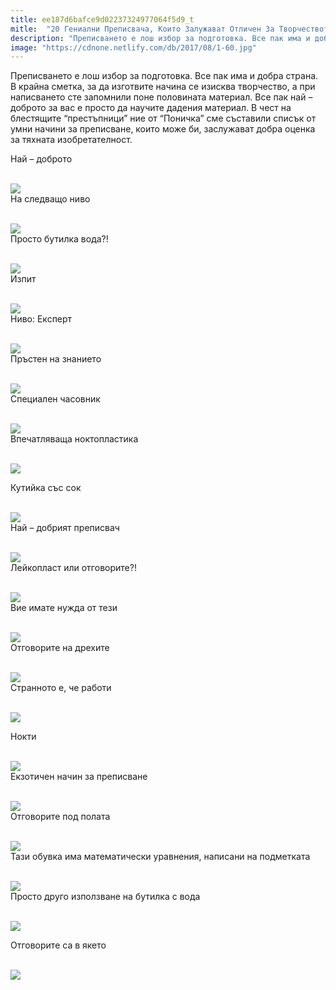 ```yaml
---
title: ee187d6bafce9d02237324977064f5d9_t
mitle:  "20 Гениални Преписвача, Които Залужават Отличен За Творчеството Си!"
description: "Преписването е лош избор за подготовка. Все пак има и добра страна. В крайна сметка, за да изготвите начина се изисква творчество, а при написването сте запомнили по�"
image: "https://cdnone.netlify.com/db/2017/08/1-60.jpg"
---
```


 <p>Преписването е лош избор за подготовка. Все пак има и добра страна. В крайна сметка, за да изготвите начина се изисква творчество, а при написването сте запомнили поне половината материал. Все пак най – доброто за вас е просто да научите дадения материал. В чест на блестящите “престъпници” ние от “Поничка” сме съставили списък от умни начини за преписване, които може би, заслужават добра оценка за тяхната изобретателност.</p>      <p> Най – доброто</p> <p> <br/><img src="https://cdnone.netlify.com/db/2017/08/1-60.jpg"/><br/> На следващо ниво</p> <p> <br/><img src="https://cdnone.netlify.com/db/2017/08/2-60.jpg"/><br/> Просто бутилка вода?!</p>      <p> <br/><img src="https://cdnone.netlify.com/db/2017/08/3-64.jpg"/><br/> Изпит</p> <p> <br/><img src="https://cdnone.netlify.com/db/2017/08/4-58.jpg"/><br/> Ниво: Експерт</p> <p> <br/><img src="https://cdnone.netlify.com/db/2017/08/5-58.jpg"/><br/> Пръстен на знанието</p> <p> <br/><img src="https://cdnone.netlify.com/db/2017/08/6-62.jpg"/><br/> Специален часовник</p>      <p> <br/><img src="https://cdnone.netlify.com/db/2017/08/7-59.jpg"/><br/> Впечатляваща ноктопластика</p> <p> <br/><img src="https://cdnone.netlify.com/db/2017/08/8-62.jpg"/><br/></p> <p> Кутийка със сок</p> <p> <br/><img src="https://cdnone.netlify.com/db/2017/08/9-60.jpg"/><br/> Най – добрият преписвач</p> <p> <br/><img src="https://cdnone.netlify.com/db/2017/08/10-52.jpg"/><br/> Лейкопласт или отговорите?!</p> <p> <br/><img src="https://cdnone.netlify.com/db/2017/08/11-51.jpg"/><br/> Вие имате нужда от тези</p>      <p> <br/><img src="https://cdnone.netlify.com/db/2017/08/12-50.jpg"/><br/> Отговорите на дрехите</p> <p> <br/><img src="https://cdnone.netlify.com/db/2017/08/13-47.jpg"/><br/> Странното е, че работи</p> <p> <br/><img src="https://cdnone.netlify.com/db/2017/08/14-48.jpg"/><br/></p> <p> Нокти</p>      <p> <br/><img src="https://cdnone.netlify.com/db/2017/08/15-48.jpg"/><br/> Екзотичен начин за преписване</p> <p> <br/><img src="https://cdnone.netlify.com/db/2017/08/16-44.jpg"/><br/> Отговорите под полата</p> <p> <br/><img src="https://cdnone.netlify.com/db/2017/08/17-42.jpg"/><br/> Тази обувка има математически уравнения, написани на подметката</p> <p> <br/><img src="https://cdnone.netlify.com/db/2017/08/18-39.jpg"/><br/> Просто друго използване на бутилка с вода</p> <p> <br/><img src="https://cdnone.netlify.com/db/2017/08/19-34.jpg"/><br/></p> <p> Отговорите са в якето</p> <p> <br/><img src="https://cdnone.netlify.com/db/2017/08/20-30.jpg"/><br/></p>       